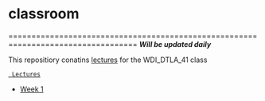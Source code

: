 
# **classroom**
==================================================================================
**_Will be updated daily_**

This repositiory conatins [lectures](./lunit_a) for the WDI_DTLA_41 class

[``` Lectures```](./lectures)          
* [Week 1](./unit_a/week_01)







